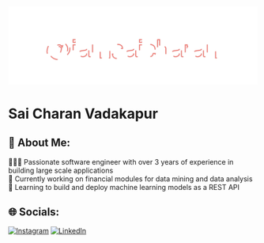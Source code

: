 ![Alt text](header.svg)

# Sai Charan Vadakapur

## 💫 About Me:
👨🏻‍🔬 Passionate software engineer with over 3 years of experience in building large scale applications  
🔭 Currently working on financial modules for data mining and data analysis  
📖 Learning to build and deploy machine learning models as a REST API

## 🌐 Socials:
[![Instagram](https://img.shields.io/badge/Instagram-%23E4405F.svg?logo=Instagram&logoColor=white)](https://www.instagram.com/iamsaicharan/) [![LinkedIn](https://img.shields.io/badge/LinkedIn-%230077B5.svg?logo=linkedin&logoColor=white)](https://www.linkedin.com/in/vadakapur-sai-charan/) 

<!---
iamsaicharan/iamsaicharan is a ✨ special ✨ repository because its `README.md` (this file) appears on your GitHub profile.
You can click the Preview link to take a look at your changes.
--->
